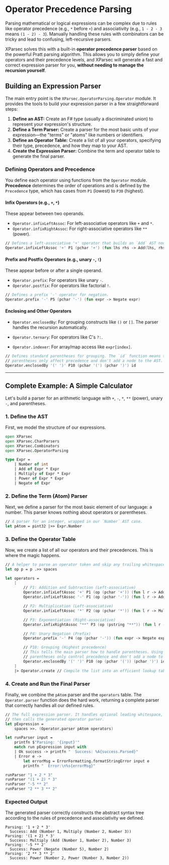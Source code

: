 # Operator Precedence Parsing

Parsing mathematical or logical expressions can be complex due to rules like operator precedence (e.g., `*` before `+`) and associativity (e.g., `1 - 2 - 3` means `(1 - 2) - 3`). Manually handling these rules with combinators can be tricky and lead to confusing, left-recursive parsers.

XParsec solves this with a built-in **operator precedence parser** based on the powerful Pratt parsing algorithm. This allows you to simply define your operators and their precedence levels, and XParsec will generate a fast and correct expression parser for you, **without needing to manage the recursion yourself**.

## Building an Expression Parser

The main entry point is the `XParsec.OperatorParsing.Operator` module. It provides the tools to build your expression parser in a few straightforward steps:

1. **Define an AST:** Create an F# type (usually a discriminated union) to represent your expression's structure.
2. **Define a Term Parser:** Create a parser for the most basic units of your expression—the "terms" or "atoms" like numbers or identifiers.
3. **Define an Operator Table:** Create a list of all your operators, specifying their type, precedence, and how they map to your AST.
4. **Create the Expression Parser:** Combine the term and operator table to generate the final parser.

### Defining Operators and Precedence

You define each operator using functions from the `Operator` module. **Precedence** determines the order of operations and is defined by the `Precedence` type, which has cases from `P1` (lowest) to `P30` (highest).

#### Infix Operators (e.g., `+`, `*`)

These appear between two operands.

* `Operator.infixLeftAssoc`: For left-associative operators like `+` and `*`.
* `Operator.infixRightAssoc`: For right-associative operators like `**` (power).

```fsharp
// Defines a left-associative '+' operator that builds an `Add` AST node.
Operator.infixLeftAssoc '+' P1 (pchar '+') (fun lhs rhs -> Add(lhs, rhs))
```

#### Prefix and Postfix Operators (e.g., unary `-`, `!`)

These appear before or after a single operand.

* `Operator.prefix`: For operators like unary `-`.
* `Operator.postfix`: For operators like factorial `!`.

```fsharp
// Defines a prefix '-' operator for negation.
Operator.prefix '-' P5 (pchar '-') (fun expr -> Negate expr)
```

#### Enclosing and Other Operators

* `Operator.enclosedBy`: For grouping constructs like `()` or `[]`. The parser handles the recursion automatically.

* `Operator.ternary`: For operators like C's `?:`.
* `Operator.indexer`: For array/map access like `expr[index]`.

```fsharp
// Defines standard parentheses for grouping. The `id` function means the
// parentheses only affect precedence and don't add a node to the AST.
Operator.enclosedBy '(' ')' P10 (pchar '(') (pchar ')') id
```

---

## Complete Example: A Simple Calculator

Let's build a parser for an arithmetic language with `+`, `-`, `*`, `**` (power), unary `-`, and parentheses.

### 1. Define the AST

First, we model the structure of our expressions.

```fsharp
open XParsec
open XParsec.CharParsers
open XParsec.Combinators
open XParsec.OperatorParsing

type Expr =
    | Number of int
    | Add of Expr * Expr
    | Multiply of Expr * Expr
    | Power of Expr * Expr
    | Negate of Expr
```

### 2. Define the Term (Atom) Parser

Next, we define a parser for the most basic element of our language: a number. This parser knows nothing about operators or parentheses.

```fsharp
// A parser for an integer, wrapped in our `Number` AST case.
let pAtom = pint32 |>> Expr.Number
```

### 3. Define the Operator Table

Now, we create a list of all our operators and their precedences. This is where the magic happens.

```fsharp
// A helper to parse an operator token and skip any trailing whitespace.
let op p = p .>> spaces

let operators =
    [
        // P1: Addition and Subtraction (Left-associative)
        Operator.infixLeftAssoc '+' P1 (op (pchar '+')) (fun l r -> Add(l, r))
        Operator.infixLeftAssoc '-' P1 (op (pchar '-')) (fun l r -> Add(l, Negate r)) // Subtraction as adding a negation

        // P2: Multiplication (Left-associative)
        Operator.infixLeftAssoc '*' P2 (op (pchar '*')) (fun l r -> Multiply(l, r))

        // P3: Exponentiation (Right-associative)
        Operator.infixRightAssoc "**" P3 (op (pstring "**")) (fun l r -> Power(l, r))

        // P4: Unary Negation (Prefix)
        Operator.prefix '-' P4 (op (pchar '-')) (fun expr -> Negate expr)

        // P10: Grouping (Highest precedence)
        // This tells the main parser how to handle parentheses. Using `id` means the
        // parentheses only control precedence and don't add a node to the AST.
        Operator.enclosedBy '(' ')' P10 (op (pchar '(')) (pchar ')') id
    ]
    |> Operator.create // Compile the list into an efficient lookup table.
```

### 4. Create and Run the Final Parser

Finally, we combine the `pAtom` parser and the `operators` table. The `Operator.parser` function does the hard work, returning a complete parser that correctly handles all our defined rules.

```fsharp
// The full expression parser. It handles optional leading whitespace,
// then calls the generated operator parser.
let pExpression =
    spaces >>. (Operator.parser pAtom operators)

let runParser input =
    printfn $"Parsing: '{input}'"
    match run pExpression input with
    | Ok success -> printfn "  Success: %A{success.Parsed}"
    | Error e ->
        let errorMsg = ErrorFormatting.formatStringError input e
        printfn "  Error:\n%s{errorMsg}"

runParser "1 + 2 * 3"
runParser "(1 + 2) * 3"
runParser "-5 ** 2"
runParser "2 ** 3 ** 2"
```

### Expected Output

The generated parser correctly constructs the abstract syntax tree according to the rules of precedence and associativity we defined.

```text
Parsing: '1 + 2 * 3'
  Success: Add (Number 1, Multiply (Number 2, Number 3))
Parsing: '(1 + 2) * 3'
  Success: Multiply (Add (Number 1, Number 2), Number 3)
Parsing: '-5 ** 2'
  Success: Power (Negate (Number 5), Number 2)
Parsing: '2 ** 3 ** 2'
  Success: Power (Number 2, Power (Number 3, Number 2))
```
